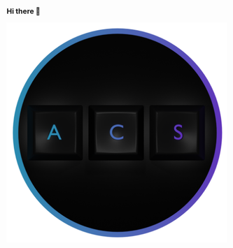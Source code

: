 ### Hi there 👋

<img src="whitebacklight.png"
     alt="Alexander Sierra Full Stack Web Developer" />
